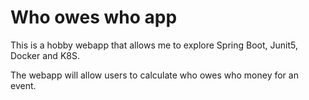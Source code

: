 # Who owes who app

This is a hobby webapp that allows me to explore Spring Boot, Junit5, Docker and K8S.

The webapp will allow users to calculate who owes who money for an event.